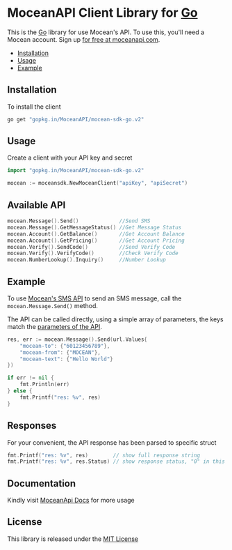 MoceanAPI Client Library for [Go](https://golang.org/) 
============================

This is the [Go](https://golang.org/) library for use Mocean's API. To use this, you'll need a Mocean account. Sign up [for free at 
moceanapi.com][signup].

 * [Installation](#installation)
 * [Usage](#usage)
 * [Example](#example)

## Installation

To install the client

```bash
go get "gopkg.in/MoceanAPI/mocean-sdk-go.v2"
```

## Usage

Create a client with your API key and secret

```go
import "gopkg.in/MoceanAPI/mocean-sdk-go.v2"

mocean := moceansdk.NewMoceanClient("apiKey", "apiSecret")
```

## Available API
```go
mocean.Message().Send()             //Send SMS
mocean.Message().GetMessageStatus() //Get Message Status
mocean.Account().GetBalance()       //Get Account Balance
mocean.Account().GetPricing()       //Get Account Pricing
mocean.Verify().SendCode()          //Send Verify Code
mocean.Verify().VerifyCode()        //Check Verify Code
mocean.NumberLookup().Inquiry()     //Number Lookup
```

## Example

To use [Mocean's SMS API][doc_sms] to send an SMS message, call the `mocean.Message.Send()` method.

The API can be called directly, using a simple array of parameters, the keys match the [parameters of the API][doc_sms].

```go
res, err := mocean.Message().Send(url.Values{
    "mocean-to": {"60123456789"},
    "mocean-from": {"MOCEAN"},
    "mocean-text": {"Hello World"}
})

if err != nil {
    fmt.Println(err)
} else {
    fmt.Printf("res: %v", res)
}
```

## Responses

For your convenient, the API response has been parsed to specific struct

```go
fmt.Printf("res: %v", res)        // show full response string
fmt.Printf("res: %v", res.Status) // show response status, "0" in this case
```

## Documentation

Kindly visit [MoceanApi Docs][doc_main] for more usage

## License

This library is released under the [MIT License][license]

[signup]: https://dashboard.moceanapi.com/register?medium=github&campaign=sdk-go
[doc_main]: https://moceanapi.com/docs/?go
[doc_sms]: https://moceanapi.com/docs/?go#send-sms
[license]: LICENSE